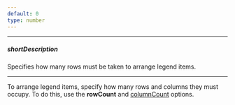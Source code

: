 ```yaml
---
default: 0
type: number
---
```

---
##### shortDescription
Specifies how many rows must be taken to arrange legend items.

---
To arrange legend items, specify how many rows and columns they must occupy. To do this, use the **rowCount** and [columnCount](/api-reference/20%20Data%20Visualization%20Widgets/70%20dxVectorMap/1%20Configuration/legends/columnCount.md '/Documentation/ApiReference/Data_Visualization_Widgets/dxVectorMap/Configuration/legends/#columnCount') options.